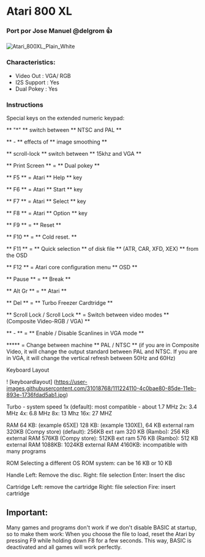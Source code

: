 # Atari 800 XL
### Port por Jose Manuel @delgrom :+1:

![Atari_800XL_Plain_White](https://user-images.githubusercontent.com/31018768/70316102-3de7b380-181b-11ea-9102-cb2bd3c59bbd.jpg)

### Characteristics:
* Video Out : VGA/ RGB
* I2S Support  : Yes
* Dual Pokey : Yes
### Instructions
Special keys on the extended numeric keypad:

** "*" ** switch between ** NTSC and PAL **

** - ** effects of ** image smoothing **

** scroll-lock ** switch between ** 15khz and VGA **

** Print Screen ** = ** Dual pokey **

** F5 ** = Atari ** Help ** key

** F6 ** = Atari ** Start ** key

** F7 ** = Atari ** Select ** key

** F8 ** = Atari ** Option ** key

** F9 ** = ** Reset **

** F10 ** = ** Cold reset. **

** F11 ** = ** Quick selection ** of disk file ** (ATR, CAR, XFD, XEX) ** from the OSD

** F12 ** = Atari core configuration menu ** OSD **

** Pause ** = ** Break **

** Alt Gr ** = ** Atari **

** Del ** = ** Turbo Freezer Cardtridge **

** Scroll Lock / Scroll Lock ** = Switch between video modes ** (Composite Video-RGB / VGA) **

** - ** = ** Enable / Disable Scanlines in VGA mode **

***** = Change between machine ** PAL / NTSC ** (if you are in Composite Video, it will change the output standard between PAL and NTSC. If you are in VGA, it will change the vertical refresh between 50Hz and 60Hz)

Keyboard Layout

! [keyboardlayout] (https://user-images.githubusercontent.com/31018768/111224110-4c0bae80-85de-11eb-893e-1736fdad5ab1.jpg)

Turbo - system speed
1x (default): most compatible - about 1.7 MHz
2x: 3.4 MHz
4x: 6.8 MHz
8x: 13 Mhz
16x: 27 MHZ

RAM
64 KB: (example 65XE)
128 KB: (example 130XE), 64 KB external ram
320KB (Compy store) (default): 256KB ext ram
320 KB (Rambo): 256 KB external RAM
576KB (Compy store): 512KB ext ram
576 KB (Rambo): 512 KB external RAM
1088KB: 1024KB external RAM
4160KB: incompatible with many programs

ROM
Selecting a different OS ROM system: can be 16 KB or 10 KB

Handle
 Left: Remove the disc.
 Right: file selection
 Enter: Insert the disc

Cartridge
 Left: remove the cartridge
 Right: file selection
 Fire: insert cartridge

## Important:
Many games and programs don't work if we don't disable BASIC at startup, so to make them work: When you choose the file to load, reset the Atari by pressing F9 while holding down F8 for a few seconds. This way, BASIC is deactivated and all games will work perfectly.